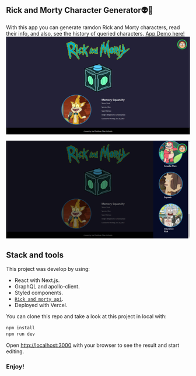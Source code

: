 ## Rick and Morty Character Generator👽👾

With this app you can generate ramdon Rick and Morty characters, read their info, and also, see the history of queried characters.
[App Demo here!](https://rick-and-morty-generator-9hdb.vercel.app/)
![App](./public/images/demo1.png)

![App](./public/images/demo2.png)

## Stack and tools
This project was develop by using:
* React with Next.js.
* GraphQL and apollo-client.
* Styled components.
* [`Rick and morty api`](https://rickandmortyapi.com/).
* Deployed with Vercel.

You can clone this repo and take a look at this project in local with:

```bash
npm install
npm run dev
```

Open [http://localhost:3000](http://localhost:3000) with your browser to see the result and start editing.

### Enjoy!
